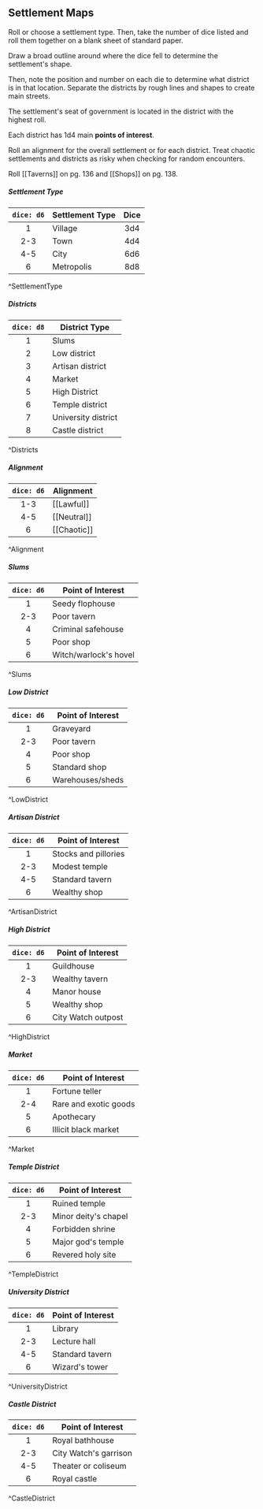 ## Settlement Maps

Roll or choose a settlement type. Then, take the number of dice listed and roll them together on a blank sheet of standard paper.

Draw a broad outline around where the dice fell to determine the settlement's shape.

Then, note the position and number on each die to determine what district is in that location. Separate the districts by rough lines and shapes to create main streets.

The settlement's seat of government is located in the district with the highest roll.

Each district has 1d4 main **points of interest**.

Roll an alignment for the overall settlement or for each district. Treat chaotic settlements and districts as risky when checking for random encounters.

Roll [[Taverns]] on pg. 136 and [[Shops]] on pg. 138.

##### Settlement Type
| `dice: d6` | Settlement Type | Dice |
|:----------:| --------------- |:----:|
|     1      | Village         | 3d4  |
|    2-3     | Town            | 4d4  |
|    4-5     | City            | 6d6  |
|     6      | Metropolis      | 8d8  |
^SettlementType
##### Districts
| `dice: d8` | District Type       |
|:----------:| ------------------- |
|     1      | Slums               |
|     2      | Low district        |
|     3      | Artisan district    |
|     4      | Market              |
|     5      | High District       |
|     6      | Temple district     |
|     7      | University district |
|     8      | Castle district     |
^Districts
##### Alignment
| `dice: d6` | Alignment   |
|:----------:| ----------- |
|    1-3     | [[Lawful]]  |
|    4-5     | [[Neutral]] |
|     6      | [[Chaotic]] |
^Alignment
##### Slums
| `dice: d6` | Point of Interest     |
|:----------:| --------------------- |
|     1      | Seedy flophouse       |
|    2-3     | Poor tavern           |
|     4      | Criminal safehouse    |
|     5      | Poor shop             |
|     6      | Witch/warlock's hovel |
^Slums
##### Low District
| `dice: d6` | Point of Interest |
|:----------:| ----------------- |
|     1      | Graveyard         |
|    2-3     | Poor tavern       |
|     4      | Poor shop         |
|     5      | Standard shop     |
|     6      | Warehouses/sheds  |
^LowDistrict
##### Artisan District
| `dice: d6` | Point of Interest    |
|:----------:| -------------------- |
|     1      | Stocks and pillories |
|    2-3     | Modest temple        |
|    4-5     | Standard tavern      |
|     6      | Wealthy shop         |
^ArtisanDistrict
##### High District
| `dice: d6` | Point of Interest  |
|:----------:| ------------------ |
|     1      | Guildhouse         |
|    2-3     | Wealthy tavern     |
|     4      | Manor house        |
|     5      | Wealthy shop       |
|     6      | City Watch outpost |
^HighDistrict
##### Market
| `dice: d6` | Point of Interest     |
|:----------:| --------------------- |
|     1      | Fortune teller        |
|    2-4     | Rare and exotic goods |
|     5      | Apothecary            |
|     6      | Illicit black market  |
^Market
##### Temple District
| `dice: d6` | Point of Interest    |
|:----------:| -------------------- |
|     1      | Ruined temple        |
|    2-3     | Minor deity's chapel |
|     4      | Forbidden shrine     |
|     5      | Major god's temple   |
|     6      | Revered holy site    |
^TempleDistrict
##### University District
| `dice: d6` | Point of Interest |
|:----------:| ----------------- |
|     1      | Library           |
|    2-3     | Lecture hall      |
|    4-5     | Standard tavern   |
|     6      | Wizard's tower    |
^UniversityDistrict
##### Castle District
| `dice: d6` | Point of Interest     |
|:----------:| --------------------- |
|     1      | Royal bathhouse       |
|    2-3     | City Watch's garrison |
|    4-5     | Theater or coliseum   |
|     6      | Royal castle          |
^CastleDistrict

